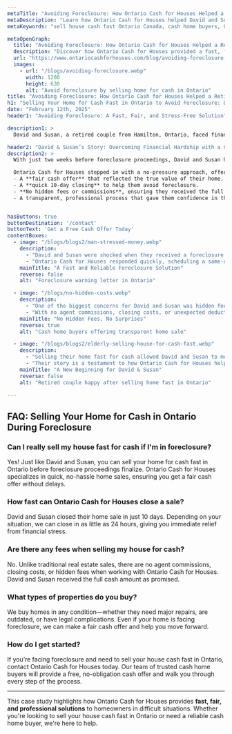 ```yaml
---
metaTitle: "Avoiding Foreclosure: How Ontario Cash for Houses Helped a Retired Couple Save Their Home"
metaDescription: "Learn how Ontario Cash for Houses helped David and Susan, a retired couple in Hamilton, Ontario, sell their home quickly and avoid foreclosure with a fair and stress-free cash sale."
metaKeywords: "sell house cash fast Ontario Canada, cash home buyers, Ontario Cash for Houses, foreclosure home sale Ontario, sell home as-is"

metaOpenGraph:
  title: "Avoiding Foreclosure: How Ontario Cash for Houses Helped a Retired Couple Save Their Home"
  description: "Discover how Ontario Cash for Houses provided a fast, fair, and stress-free home-selling solution for David and Susan, helping them avoid foreclosure and move forward with financial security."
  url: "https://www.ontariocashforhouses.com/blog/avoiding-foreclosure-sell-home-fast"
  images:
    - url: "/blogs/avoiding-foreclosure.webp"
      width: 1200
      height: 630
      alt: "Avoid foreclosure by selling home for cash in Ontario"
title: "Avoiding Foreclosure: How Ontario Cash for Houses Helped a Retired Couple Save Their Home"
h1: "Selling Your Home for Cash Fast in Ontario to Avoid Foreclosure: David & Susan’s Story"
date: "February 12th, 2025"
header1: "Avoiding Foreclosure: A Fast, Fair, and Stress-Free Solution"

description1: >
  David and Susan, a retired couple from Hamilton, Ontario, faced financial hardship due to rising living costs and unexpected medical bills. Their mortgage lender had issued a foreclosure warning, leaving them with limited time and options. Selling their home for cash fast in Ontario was their best chance to avoid foreclosure, but they needed a buyer they could trust. Ontario Cash for Houses provided the perfect solution, offering a fair cash offer, a quick closing, and a transparent process that allowed them to move forward with financial security.

header2: "David & Susan’s Story: Overcoming Financial Hardship with a Cash Home Sale"
description2: >
  With just two weeks before foreclosure proceedings, David and Susan had no time to go through a traditional home sale.  Their house needed significant repairs, and they couldn't afford renovations or real estate agent commissions. They were also wary of cash home buyers who might take advantage of their situation.

  Ontario Cash for Houses stepped in with a no-pressure approach, offering:
  - A **fair cash offer** that reflected the true value of their home.
  - A **quick 10-day closing** to help them avoid foreclosure.
  - **No hidden fees or commissions**, ensuring they received the full offer amount.
  - A transparent, professional process that gave them confidence in their decision.


hasButtons: true
buttonDestination: '/contact'
buttonText: 'Get a Free Cash Offer Today'
contentBoxes:
  - image: "/blogs/blogs2/man-stressed-money.webp"
    description: 
      - "David and Susan were shocked when they received a foreclosure notice. With their savings stretched thin, they had no way to catch up on missed mortgage payments. They needed a solution that would allow them to sell their house for cash fast in Ontario without the stress of a traditional sale."
      - "Ontario Cash for Houses responded quickly, scheduling a same-day property assessment and presenting a fair cash offer within 24 hours. This immediate action prevented further legal complications and gave the couple a way out before foreclosure proceedings began."
    mainTitle: "A Fast and Reliable Foreclosure Solution"
    reverse: false
    alt: "Foreclosure warning letter in Ontario"

  - image: "/blogs/no-hidden-costs.webp"
    description: 
      - "One of the biggest concerns for David and Susan was hidden fees. Many cash home buyers try to slip in last-minute costs, reducing the final payout. Ontario Cash for Houses provided full transparency, ensuring the couple received exactly what was promised."
      - "With no agent commissions, closing costs, or unexpected deductions, the couple walked away with the full agreed-upon amount. The stress-free experience allowed them to focus on their next steps without financial worry."
    mainTitle: "No Hidden Fees, No Surprises"
    reverse: true
    alt: "Cash home buyers offering transparent home sale"

  - image: "/blogs/blogs2/elderly-selling-house-for-cash-fast.webp"
    description: 
      - "Selling their home fast for cash allowed David and Susan to move into a more affordable, low-maintenance property, eliminating financial stress. With their credit protected from foreclosure and cash in hand, they could enjoy retirement without uncertainty."
      - "Their story is a testament to how Ontario Cash for Houses helps homeowners facing tough situations find a quick, fair, and stress-free solution. Whether you're dealing with foreclosure, divorce, or financial difficulties, selling your home for cash fast in Ontario can be the key to a fresh start."
    mainTitle: "A New Beginning for David & Susan"
    reverse: false
    alt: "Retired couple happy after selling home fast in Ontario"

---
```


## **FAQ: Selling Your Home for Cash in Ontario During Foreclosure**

### **Can I really sell my house fast for cash if I'm in foreclosure?**
Yes! Just like David and Susan, you can sell your home for cash fast in Ontario before foreclosure proceedings finalize. Ontario Cash for Houses specializes in quick, no-hassle home sales, ensuring you get a fair cash offer without delays.

### **How fast can Ontario Cash for Houses close a sale?**
David and Susan closed their home sale in just 10 days. Depending on your situation, we can close in as little as 24 hours, giving you immediate relief from financial stress.

### **Are there any fees when selling my house for cash?**
No. Unlike traditional real estate sales, there are no agent commissions, closing costs, or hidden fees when working with Ontario Cash for Houses. David and Susan received the full cash amount as promised.

### **What types of properties do you buy?**
We buy homes in any condition—whether they need major repairs, are outdated, or have legal complications. Even if your home is facing foreclosure, we can make a fair cash offer and help you move forward.

### **How do I get started?**
If you’re facing foreclosure and need to sell your house cash fast in Ontario, contact Ontario Cash for Houses today. Our team of trusted cash home buyers will provide a free, no-obligation cash offer and walk you through every step of the process.

---

This case study highlights how Ontario Cash for Houses provides **fast, fair, and professional solutions** to homeowners in difficult situations. Whether you're looking to sell your house cash fast in Ontario or need a reliable cash home buyer, we're here to help.
